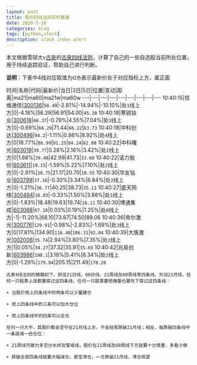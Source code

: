 ```yaml
---
layout: post
title: 股价四线法则实时数据
date: 2020-5-10
categories: blog
tags: [python,stock]
description: stock index alert
---
```



本文根据雪球大v[古泉](https://xueqiu.com/u/7148646888)的[古泉四线法则](https://xueqiu.com/7148646888/130498192)，计算了自己的一些自选股当前所处位置，用于持续追踪验证，帮助自己进行判断。

**说明**：下表中4线对应取值为`红色`表示最新价处于对应指标上方，属正面

时间|名称|代码|最新价|当日|3日|5日|位置|变动|距离|ma21|ma60|ma21w|ma60w
---|---|---|---|---|---|---|---|---
10:40:15|信维通信|[300136](https://xueqiu.com/S/SZ300136)|`50.49`|-2.81%|-14.94%|-10.10%|处`1`线上方|0|-4.18%|56.29|56.91|54.00|`45.30`
10:40:18|寒锐钴业|[300618](https://xueqiu.com/S/SZ300618)|`66.37`|-0.79%|4.55%|7.04%|处`3`线上方|0|-0.69%|`66.29`|71.44|`66.22`|`63.73`
10:40:18|中科创达|[300496](https://xueqiu.com/S/SZ300496)|`94.2`|-1.11%|0.86%|8.92%|处`4`线上方|0|18.77%|`86.99`|`91.25`|`84.24`|`62.08`
10:40:22|中科曙光|[603019](https://xueqiu.com/S/SH603019)|`39.77`|0.28%|2.16%|3.42%|处`2`线上方|0|1.68%|`39.48`|42.99|41.73|`33.60`
10:40:22|诺力股份|[603611](https://xueqiu.com/S/SH603611)|`19.15`|-1.59%|5.22%|7.10%|处`2`线上方|0|-2.91%|`18.75`|21.17|20.70|`18.55`
10:40:30|华友钴业|[603799](https://xueqiu.com/S/SH603799)|`37.16`|-0.30%|3.34%|6.84%|处`2`线上方|0|-1.21%|`36.77`|40.25|38.73|`35.11`
10:40:27|盛天网络|[300494](https://xueqiu.com/S/SZ300494)|`18.03`|-0.33%|1.50%|3.88%|处`1`线上方|0|-1.83%|18.48|19.63|19.74|`16.11`
10:40:30|博通集成|[603068](https://xueqiu.com/S/SH603068)|`67.18`|0.03%|0.19%|1.25%|处`0`线上方|-1|-11.20%|68.10|73.87|74.50|89.06
10:40:36|帝尔激光|[300776](https://xueqiu.com/S/SZ300776)|`129.91`|-0.98%|-2.83%|-1.69%|处`3`线上方|0|17.81%|134.90|`116.40`|`106.31`|`92.04`
10:40:39|大族激光|[002008](https://xueqiu.com/S/SZ002008)|`35.74`|2.94%|3.80%|7.35%|处`2`线上方|1|0.05%|`34.27`|37.32|35.91|`35.65`
10:40:42|兆易创新|[603986](https://xueqiu.com/S/SH603986)|`190.1`|3.18%|5.41%|8.34%|处`2`线上方|0|-1.29%|`179.94`|205.15|211.49|`178.26`

```
古泉4线法则的精髓如下。抓住21日线、60日线、21周线及60周线等四条线，外加21月线，任何一只股票上涨都要穿过这四条线，任何一只股票要想爆雷也要先下穿过这四条线：

+ 当股价爬上四条线中的两条可以少量建仓

+ 爬上四条线中的三条可以加大仓位

+ 爬上四条线中的四条可以全仓

任何一只大牛，其股价都会坚守在21月线上方，不会轻易跌破21月线；相反，每跌破四条线中一条就减一些仓位：

+ 21周线可做为多空分水岭及警戒线，股价在21周线及60周线下方就要十分慎重，多看少做

+ 跌破全部四条线就要大幅减仓，甚至清仓，一旦跌破21月线，清仓观望
```